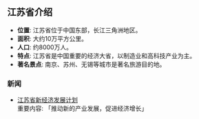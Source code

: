 ## 江苏省介绍

- **位置**: 江苏省位于中国东部，长江三角洲地区。
- **面积**: 大约10万平方公里。
- **人口**: 约8000万人。
- **特点**: 江苏省是中国重要的经济大省，以制造业和高科技产业为主。
- **著名景点**: 南京、苏州、无锡等城市是著名旅游目的地。

### 新闻
- [江苏省新经济发展计划](https://news.example.com)  
  重要内容: 「推动新的产业发展，促进经济增长」
